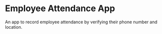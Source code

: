 # Employee Attendance App

An app to record employee attendance by verifying their phone number and location.
